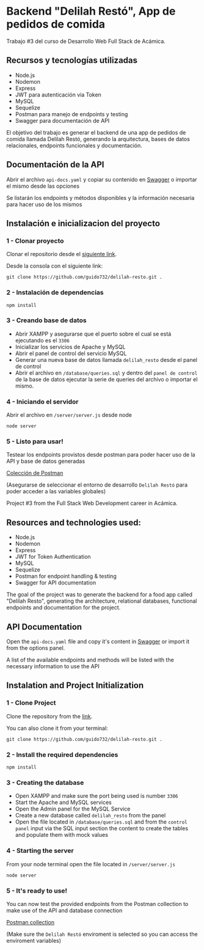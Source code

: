 # Backend "Delilah Restó", App de pedidos de comida

Trabajo #3 del curso de Desarrollo Web Full Stack de Acámica.

## Recursos y tecnologías utilizadas

- Node.js
- Nodemon
- Express
- JWT para autenticación via Token
- MySQL
- Sequelize
- Postman para manejo de endpoints y testing
- Swagger para documentación de API

El objetivo del trabajo es generar el backend de una app de pedidos de comida llamada Delilah Restó, generando la arquitectura, bases de datos relacionales, endpoints funcionales y documentación.

## Documentación de la API

Abrir el archivo `api-docs.yaml` y copiar su contenido en [Swagger](https://editor.swagger.io/) o importar el mismo desde las opciones

Se listarán los endpoints y métodos disponibles y la información necesaria para hacer uso de los mismos

## Instalación e inicializacion del proyecto

### 1 - Clonar proyecto

Clonar el repositorio desde el [siguiente link](https://github.com/guido732/delilah-resto).

Desde la consola con el siguiente link:

`git clone https://github.com/guido732/delilah-resto.git .`

### 2 - Instalación de dependencias

```
npm install
```

### 3 - Creando base de datos

- Abrir XAMPP y asegurarse que el puerto sobre el cual se está ejecutando es el `3306`
- Inicializar los servicios de Apache y MySQL
- Abrir el panel de control del servicio MySQL
- Generar una nueva base de datos llamada `delilah_resto` desde el panel de control
- Abrir el archivo en `/database/queries.sql` y dentro del `panel de control` de la base de datos ejecutar la serie de queries del archivo o importar el mismo.

### 4 - Iniciando el servidor

Abrir el archivo en `/server/server.js` desde node

`node server`

### 5 - Listo para usar!

Testear los endpoints provistos desde postman para poder hacer uso de la API y base de datos generadas

[Colección de Postman](https://documenter.getpostman.com/view/10237996/SzYdSbvb)

(Asegurarse de seleccionar el entorno de desarrollo `Delilah Restó` para poder acceder a las variables globales)

Project #3 from the Full Stack Web Development career in Acámica.

## Resources and technologies used:

- Node.js
- Nodemon
- Express
- JWT for Token Authentication
- MySQL
- Sequelize
- Postman for endpoint handling & testing
- Swagger for API documentation

The goal of the project was to generate the backend for a food app called "Delilah Resto", generating the architecture, relational databases, functional endpoints and documentation for the project.

## API Documentation

Open the `api-docs.yaml` file and copy it's content in [Swagger](https://editor.swagger.io/) or import it from the options panel.

A list of the available endpoints and methods will be listed with the necessary information to use the API

## Instalation and Project Initialization

### 1 - Clone Project

Clone the repository from the [link](https://github.com/guido732/delilah-resto).

You can also clone it from your terminal:

`git clone https://github.com/guido732/delilah-resto.git .`

### 2 - Install the required dependencies

```
npm install
```

### 3 - Creating the database

- Open XAMPP and make sure the port being used is number `3306`
- Start the Apache and MySQL services
- Open the Admin panel for the MySQL Service
- Create a new database called `delilah_resto` from the panel
- Open the file located in `/database/queries.sql` and from the `control panel` input via the SQL input section the content to create the tables and populate them with mock values

### 4 - Starting the server

From your node terminal open the file located in `/server/server.js`

`node server`

### 5 - It's ready to use!

You can now test the provided endpoints from the Postman collection to make use of the API and database connection

[Postman collection](https://documenter.getpostman.com/view/10237996/SzYdSbvb)

(Make sure the `Delilah Restó` enviroment is selected so you can access the enviroment variables)
